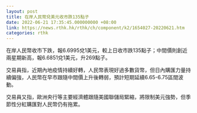 ```yaml
---
layout: post
title: 在岸人民幣兌美元收市跌135點子
date: 2022-06-21 17:35:45.000000000 +08:00
link: https://news.rthk.hk/rthk/ch/component/k2/1654027-20220621.htm
categories: rthk
---
```


在岸人民幣收市下跌，報6.6995兌1美元，較上日收市跌135點子；中間價則創近兩星期新高，報6.6851兌1美元，升269點子。

交易員指，近期內地疫情持續好轉，人民幣表現好過多數貨幣，但日內購匯力量持續偏強，人民幣在早市跟隨中間價上升後轉弱，預計短期延續6.65-6.75區間波動。

交易員又指，歐洲央行等主要經濟體跟隨美國聯儲局緊縮，將限制美元強勢，但季節性分紅購匯對人民幣仍有拖累。
